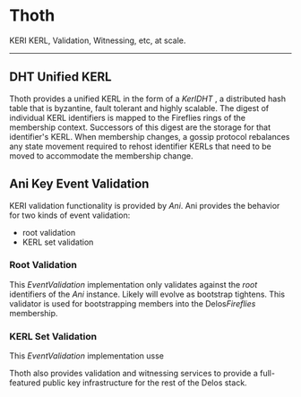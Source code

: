 # Thoth

KERI KERL, Validation, Witnessing, etc, at scale.

---

## DHT Unified KERL

Thoth provides a unified KERL in the form of a _KerlDHT_ , a distributed hash table that is byzantine, fault tolerant
and
highly scalable. The digest of individual KERL identifiers is mapped to the Fireflies rings of the membership context.
Successors of this digest are the storage for that identifier's KERL. When membership changes, a gossip protocol
rebalances any state movement required to rehost identifier KERLs that need to be moved to accommodate the membership
change.

## Ani Key Event Validation

KERI validation functionality is provided by *Ani*. Ani provides the behavior for two kinds of event validation:

* root validation
* KERL set validation

### Root Validation

This *EventValidation* implementation only validates against the *root* identifiers of the *Ani* instance. Likely will
evolve as bootstrap tightens. This validator is used for bootstrapping members into the Delos*Fireflies* membership.

### KERL Set Validation

This *EventValidation* implementation usse

Thoth also provides validation and witnessing services to provide a full-featured public key infrastructure for the rest
of the Delos stack.

